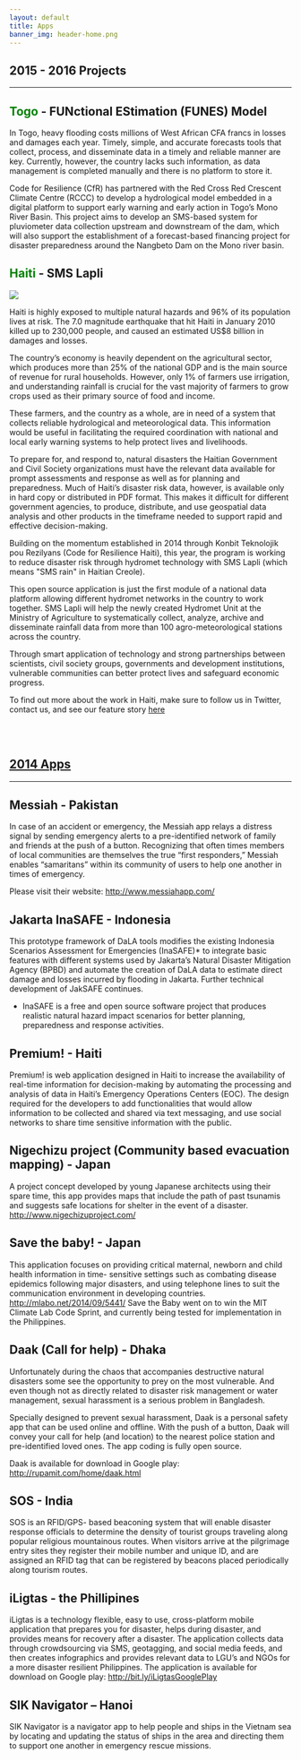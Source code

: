 ```yaml
---
layout: default
title: Apps 
banner_img: header-home.png
---
```



<section>
      <div class="row bg-primary">
        <div>
          <h1>2015 - 2016 Projects</h1>
          </div>
          <hr>
      </div>
</section>


<h2><font color="Green">Togo</font> - FUNctional EStimation (FUNES) Model</h2>

In Togo, heavy flooding costs millions of West African CFA francs in losses and damages each year. Timely, simple, and accurate forecasts tools that collect, process, and disseminate data in a timely and reliable manner are key. Currently, however, the country lacks such information, as data management is completed manually and there is no platform to store it. 

Code for Resilience (CfR) has partnered with the Red Cross Red Crescent Climate Centre (RCCC) to develop a hydrological model embedded in a digital platform to support early warning and early action in Togo’s Mono River Basin. This project aims to develop an SMS-based system for pluviometer data collection upstream and downstream of the dam, which will also support the establishment of a forecast-based financing project for disaster preparedness around the Nangbeto Dam on the Mono river basin.

<h2><font color="Green">Haiti</font> - SMS Lapli</h2>

![]({{site.baseurl}}/img/sms-lapli.png)

Haiti is highly exposed to multiple natural hazards and 96% of its population lives at risk. The 7.0 magnitude earthquake that hit Haiti in January 2010 killed up to 230,000 people, and caused an estimated US$8 billion in damages and losses. 

The country’s economy is heavily dependent on the agricultural sector, which produces more than 25% of the national GDP and is the main source of revenue for rural households.  However, only 1% of farmers use irrigation, and understanding rainfall is crucial for the vast majority of farmers to grow crops used as their primary source of food and income.

These farmers, and the country as a whole, are in need of a system that collects reliable hydrological and meteorological data. This information would be useful in facilitating the required coordination with national and local early warning systems to help protect lives and livelihoods.

To prepare for, and respond to, natural disasters the Haitian Government and Civil Society organizations must have the relevant data available for prompt assessments and response as well as for planning and preparedness. Much of Haiti’s disaster risk data, however, is available only in hard copy or distributed in PDF format. This makes it difficult for different government agencies, to produce, distribute, and use geospatial data analysis and other products in the timeframe needed to support rapid and effective decision-making. 

Building on the momentum established in 2014 through Konbit Teknolojik pou Rezilyans (Code for Resilience Haiti), this year, the program is working to reduce disaster risk through hydromet technology with SMS Lapli (which means "SMS rain" in Haitian Creole). 

This open source application is just the first module of a national data platform allowing different hydromet networks in the country to work together. SMS Lapli will help the newly created Hydromet Unit at the Ministry of Agriculture to systematically collect, analyze, archive and disseminate rainfall data from more than 100 agro-meteorological stations across the country.

Through smart application of technology and strong partnerships between scientists, civil society groups, governments and development institutions, vulnerable communities can better protect lives and safeguard economic progress.

To find out more about the work in Haiti, make sure to follow us in Twitter, contact us, and see our feature story <a href="https://www.gfdrr.org/reducing-disaster-risk-through-hydromet-technology-haiti">here</a> 


<br/><br/>


<section>
      <div class="row bg-primary">
        <div>
          <h1><a href="https://github.com/codeforresilience/c4rsite/tree/gh-pages/pdfs"> 2014 Apps</a></h1>
          </div>
          <hr>
      </div>
</section>

Messiah - Pakistan
---------
In case of an accident or emergency, the Messiah app relays a distress signal by sending emergency alerts to a pre-identified network of family and friends at the push of a button. Recognizing that often times members of local communities are themselves the true “first responders,” Messiah enables “samaritans” within its community of users to help one another in times of emergency.
					
Please visit their website: http://www.messiahapp.com/

Jakarta InaSAFE - Indonesia 
---------
This prototype framework of DaLA tools modifies the existing Indonesia Scenarios Assessment for Emergencies (InaSAFE)* to integrate basic features with different systems used by Jakarta’s Natural Disaster Mitigation Agency (BPBD) and automate the creation of DaLA data to estimate direct damage and losses incurred by flooding in Jakarta. Further technical development of JakSAFE continues.	
				
* InaSAFE is a free and open source software project that produces realistic natural hazard impact scenarios for better planning, preparedness and response activities. 

Premium! - Haiti 
---------
Premium! is web application designed in Haiti to increase the availability of real-time information for decision-making by automating the processing and analysis of data in Haiti’s Emergency Operations Centers (EOC). The design required for the developers to add functionalities that would allow information to be collected and shared via text messaging, and use social networks to share time sensitive information with the public. 

Nigechizu project (Community based evacuation mapping) - Japan 
---------
A project concept developed by young Japanese architects using their spare time, this app provides maps that include the path of past tsunamis and suggests safe locations for shelter in the event of a disaster. http://www.nigechizuproject.com/

Save the baby! - Japan 
---------
This application focuses on providing critical maternal, newborn and child health information in time- sensitive settings such as combating disease epidemics following major disasters, and using telephone lines to suit the communication environment in developing countries. http://mlabo.net/2014/09/5441/
Save the Baby went on to win the MIT Climate Lab Code Sprint, and currently being tested for implementation in the Philippines.

Daak (Call for help) - Dhaka 
---------
Unfortunately during the chaos that accompanies destructive natural disasters some see the opportunity to prey on the most vulnerable. And even though not as directly related to disaster risk management or water management, sexual harassment is a serious problem in Bangladesh.
					
Specially designed to prevent sexual harassment, Daak is a personal safety app that can be used online and offline. With the push of a button, Daak will convey your call for help (and location) to the nearest police station and pre-identified loved ones. The app coding is fully open source.
					
Daak is available for download in Google play: http://rupamit.com/home/daak.html

SOS - India
---------
SOS is  an RFID/GPS- based beaconing system that will enable disaster response officials to determine the density of tourist groups traveling along popular religious mountainous routes.  When visitors arrive at the pilgrimage entry sites they register their mobile number and unique ID, and are assigned an RFID tag that can be registered by beacons placed periodically along tourism routes.

iLigtas - the Phillipines 
---------
iLigtas is a technology flexible, easy to use, cross-platform mobile application that prepares you for disaster, helps during disaster, and provides means for recovery after a disaster.
The application collects data through crowdsourcing via SMS, geotagging, and social media feeds, and then creates infographics and provides relevant data to LGU’s and NGOs for a more disaster resilient Philippines.
The application is available for download on Google play: http://bit.ly/iLigtasGooglePlay

SIK Navigator – Hanoi 
---------
SIK Navigator is a navigator app to help people and ships in the Vietnam sea by locating and updating the status of ships in the area and directing them to support one another in emergency rescue missions.


